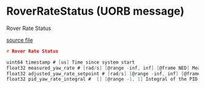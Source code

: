 # RoverRateStatus (UORB message)

Rover Rate Status

[source file](https://github.com/PX4/PX4-Autopilot/blob/main/msg/RoverRateStatus.msg)

```c
# Rover Rate Status

uint64 timestamp # [us] Time since system start
float32 measured_yaw_rate # [rad/s] [@range -inf, inf] [@frame NED] Measured yaw rate
float32 adjusted_yaw_rate_setpoint # [rad/s] [@range -inf, inf] [@frame NED] Yaw rate setpoint that is being tracked (Applied slew rates)
float32 pid_yaw_rate_integral #  [] [@range -1, 1] Integral of the PID for the closed loop yaw rate controller

```
